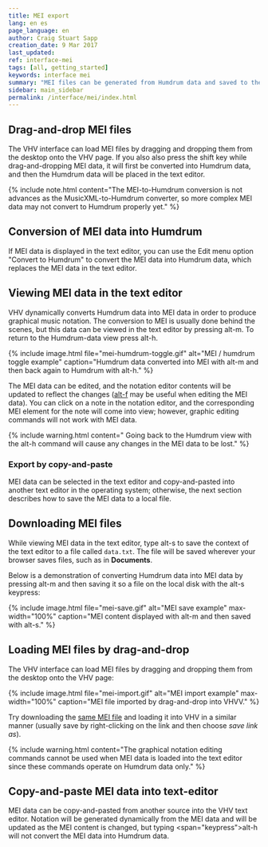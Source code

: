 ```yaml
---
title: MEI export
lang: en es
page_language: en
author: Craig Stuart Sapp
creation_date: 9 Mar 2017
last_updated:
ref: interface-mei
tags: [all, getting_started]
keywords: interface mei
summary: "MEI files can be generated from Humdrum data and saved to the local file-system."
sidebar: main_sidebar
permalink: /interface/mei/index.html
---
```


## Drag-and-drop MEI files ##

The VHV interface can load MEI files by dragging and dropping
them from the desktop onto the VHV page.  If you also also
press the <span class="keypress">shift</span> key while drag-and-dropping
MEI data, it will first be converted into Humdrum data, and then the
Humdrum data will be placed in the text editor.

{% include note.html
	content="The MEI-to-Humdrum conversion is not advances as the MusicXML-to-Humdrum converter, so more complex MEI data may not convert to Humdrum properly yet."
%}

## Conversion of MEI data into Humdrum ##

If MEI data is displayed in the text editor, you can use the
Edit menu option "Convert to Humdrum" to convert the MEI data
into Humdrum data, which replaces the MEI data in the text editor.

## Viewing MEI data in the text editor ##

VHV dynamically converts Humdrum data into MEI data in order to produce
graphical music notation.  The conversion to MEI is usually done
behind the scenes, but this data can be viewed in the text editor
by pressing <span class="keypress">alt-m</span>.  To return
to the Humdrum-data view press <span class="keypress">alt-h</span>.

{% include image.html
	file="mei-humdrum-toggle.gif"
	alt="MEI / humdrum toggle example"
	caption="Humdrum data converted into MEI with <span class=',eypress'>alt-m</span> and then back again to Humdrum with <span class=',eypress'>alt-h</span>."
%}

The MEI data can be edited, and the notation editor contents will
be updated to reflect the changes ([<span class='keypress'>alt-f</span>](/commands/alt-f) may be useful when editing the MEI data).  You can click on a note in the
notation editor, and the corresponding MEI element for the note
will come into view; however, graphic editing commands will not
work with MEI data.


{% include warning.html
	content=" Going back to the Humdrum view with the <span class='keypress'>alt-h</span> command will cause any changes in the MEI data to be lost."
%}

### Export by copy-and-paste ###

MEI data can be selected in the text editor and copy-and-pasted into
another text editor in the operating system; otherwise, the next section
describes how to save the MEI data to a local file.

## Downloading MEI files ##

While viewing MEI data in the text editor, type
<span class="keypress">alt-s</span> to save the context of the
text editor to a file called `data.txt`.  The file will be saved wherever
your browser saves files, such as in **Documents**.

Below is a demonstration of converting Humdrum data into MEI data
by pressing
<span class="keypress">alt-m</span>
and then saving it so a file on the local disk with the
<span class="keypress">alt-s</span> keypress:

{% include image.html
	file="mei-save.gif"
	alt="MEI save example"
	max-width="100%"
	caption="MEI content displayed with <span class='keypress'>alt-m</span> and then saved with <span class='keypress'>alt-s</span>."
%}


## Loading MEI files by drag-and-drop ##

The VHV interface can load MEI files by dragging and dropping them from the desktop
onto the VHV page:

{% include image.html
	file="mei-import.gif"
	alt="MEI import example"
	max-width="100%"
	caption="MEI file imported by drag-and-drop into VHVV."
%}

Try downloading the [same MEI file](bwv1011-sarabande.mei) and
loading it into VHV in a similar manner (usually save by right-clicking 
on the link and then choose *save link as*).


{% include warning.html
	content="The graphical notation editing commands cannot be used when MEI data is loaded into the text editor since these commands operate on Humdrum data only."
%}

## Copy-and-paste MEI data into text-editor ##

MEI data can be copy-and-pasted from another source into the VHV
text editor.  Notation will be generated dynamically from the MEI
data and will be updated as the MEI content is changed, but typing
<span="keypress">alt-h</span> will not convert the MEI data into
Humdrum data.







